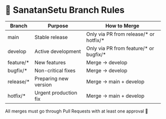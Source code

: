 # 🌿 SanatanSetu Branch Rules

| Branch | Purpose | How to Merge |
|---------|----------|--------------|
| main | Stable release | Only via PR from release/* or hotfix/* |
| develop | Active development | Only via PR from feature/* or bugfix/* |
| feature/* | New features | Merge → develop |
| bugfix/* | Non-critical fixes | Merge → develop |
| release/* | Preparing new version | Merge → main + develop |
| hotfix/* | Urgent production fix | Merge → main + develop |

All merges must go through Pull Requests with at least one approval 🙏